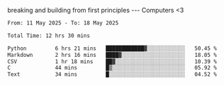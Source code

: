 breaking and building from first principles --- Computers <3

<!--START_SECTION:waka-->

```txt
From: 11 May 2025 - To: 18 May 2025

Total Time: 12 hrs 30 mins

Python         6 hrs 21 mins   ████████████▓░░░░░░░░░░░░   50.45 %
Markdown       2 hrs 16 mins   ████▓░░░░░░░░░░░░░░░░░░░░   18.05 %
CSV            1 hr 18 mins    ██▓░░░░░░░░░░░░░░░░░░░░░░   10.39 %
C              44 mins         █▒░░░░░░░░░░░░░░░░░░░░░░░   05.92 %
Text           34 mins         █░░░░░░░░░░░░░░░░░░░░░░░░   04.52 %
```

<!--END_SECTION:waka-->

